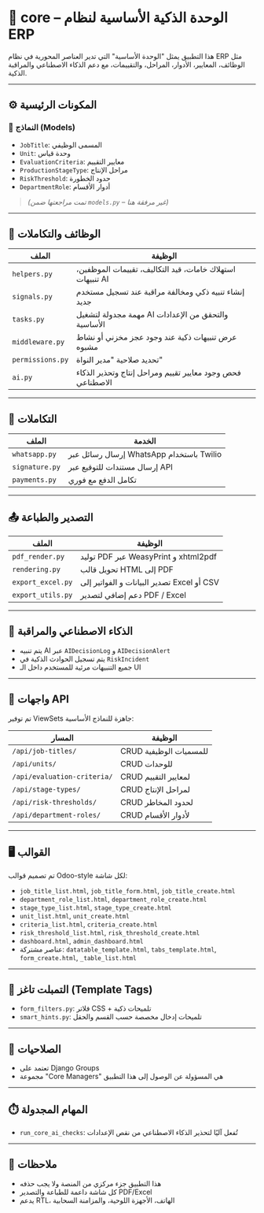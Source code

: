 # 🧠 core – الوحدة الذكية الأساسية لنظام ERP

هذا التطبيق يمثل "الوحدة الأساسية" التي تدير العناصر المحورية في نظام ERP مثل الوظائف، المعايير، الأدوار، المراحل، والتقييمات، مع دعم الذكاء الاصطناعي والمراقبة الذكية.

---

## ⚙️ المكونات الرئيسية

### 🔸 النماذج (Models)
- `JobTitle`: المسمى الوظيفي
- `Unit`: وحدة قياس
- `EvaluationCriteria`: معايير التقييم
- `ProductionStageType`: مراحل الإنتاج
- `RiskThreshold`: حدود الخطورة
- `DepartmentRole`: أدوار الأقسام

> *(تمت مراجعتها ضمن `models.py` – غير مرفقة هنا)*

---

## 🧩 الوظائف والتكاملات

| الملف | الوظيفة |
|-------|---------|
| `helpers.py` | استهلاك خامات، قيد التكاليف، تقييمات الموظفين، تنبيهات AI |
| `signals.py` | إنشاء تنبيه ذكي ومخالفة مراقبة عند تسجيل مستخدم جديد |
| `tasks.py` | مهمة مجدولة لتشغيل AI والتحقق من الإعدادات الأساسية |
| `middleware.py` | عرض تنبيهات ذكية عند وجود عجز مخزني أو نشاط مشبوه |
| `permissions.py` | تحديد صلاحية "مدير النواة" |
| `ai.py` | فحص وجود معايير تقييم ومراحل إنتاج وتحذير الذكاء الاصطناعي |

---

## 🔌 التكاملات

| الملف | الخدمة |
|-------|--------|
| `whatsapp.py` | إرسال رسائل عبر WhatsApp باستخدام Twilio |
| `signature.py` | إرسال مستندات للتوقيع عبر API |
| `payments.py` | تكامل الدفع مع فوري |

---

## 📤 التصدير والطباعة

| الملف | الوظيفة |
|-------|----------|
| `pdf_render.py` | توليد PDF عبر WeasyPrint و xhtml2pdf |
| `rendering.py` | تحويل قالب HTML إلى PDF |
| `export_excel.py` | تصدير البيانات و الفواتير إلى Excel أو CSV |
| `export_utils.py` | دعم إضافي لتصدير PDF / Excel |

---

## 🧠 الذكاء الاصطناعي والمراقبة

- يتم تنبيه AI عبر `AIDecisionLog` و `AIDecisionAlert`
- يتم تسجيل الحوادث الذكية في `RiskIncident`
- جميع التنبيهات مرئية للمستخدم داخل الـ UI

---

## 🧪 واجهات API

تم توفير ViewSets جاهزة للنماذج الأساسية:

| المسار | الوظيفة |
|--------|---------|
| `/api/job-titles/` | CRUD للمسميات الوظيفية |
| `/api/units/` | CRUD للوحدات |
| `/api/evaluation-criteria/` | CRUD لمعايير التقييم |
| `/api/stage-types/` | CRUD لمراحل الإنتاج |
| `/api/risk-thresholds/` | CRUD لحدود المخاطر |
| `/api/department-roles/` | CRUD لأدوار الأقسام |

---

## 🖥️ القوالب

تم تصميم قوالب Odoo-style لكل شاشة:

- `job_title_list.html`, `job_title_form.html`, `job_title_create.html`
- `department_role_list.html`, `department_role_create.html`
- `stage_type_list.html`, `stage_type_create.html`
- `unit_list.html`, `unit_create.html`
- `criteria_list.html`, `criteria_create.html`
- `risk_threshold_list.html`, `risk_threshold_create.html`
- `dashboard.html`, `admin_dashboard.html`
- عناصر مشتركة: `datatable_template.html`, `tabs_template.html`, `form_create.html`, `_table_list.html`

---

## 🧱 التمبلت تاغز (Template Tags)

- `form_filters.py`: فلاتر CSS + تلميحات ذكية
- `smart_hints.py`: تلميحات إدخال مخصصة حسب القسم والحقل

---

## 🔐 الصلاحيات

- تعتمد على Django Groups
- مجموعة "Core Managers" هي المسؤولة عن الوصول إلى هذا التطبيق

---

## ⏱️ المهام المجدولة

- `run_core_ai_checks`: تُفعل آليًا لتحذير الذكاء الاصطناعي من نقص الإعدادات

---

## 🧾 ملاحظات

- هذا التطبيق جزء مركزي من المنصة ولا يجب حذفه
- كل شاشة داعمة للطباعة والتصدير PDF/Excel
- يدعم RTL، الهاتف، الأجهزة اللوحية، والمزامنة السحابية

